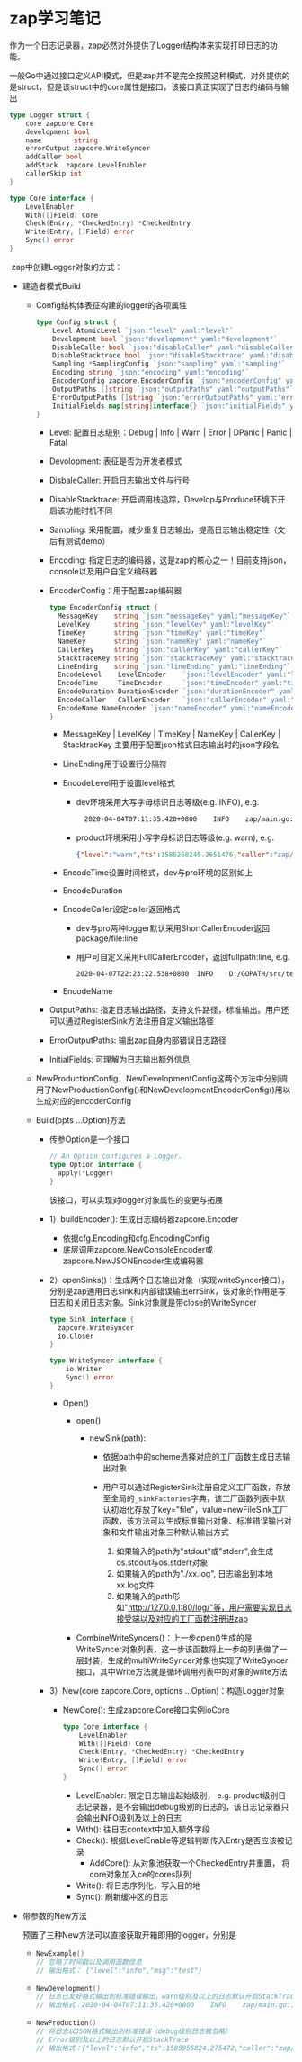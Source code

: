 # zap学习笔记

​		作为一个日志记录器，zap必然对外提供了Logger结构体来实现打印日志的功能。

​		一般Go中通过接口定义API模式，但是zap并不是完全按照这种模式，对外提供的是struct，但是该struct中的core属性是接口，该接口真正实现了日志的编码与输出

```go
type Logger struct {
	core zapcore.Core
	development bool
	name        string
	errorOutput zapcore.WriteSyncer
	addCaller bool
	addStack  zapcore.LevelEnabler
	callerSkip int
}

type Core interface {
	LevelEnabler
	With([]Field) Core
	Check(Entry, *CheckedEntry) *CheckedEntry
	Write(Entry, []Field) error
	Sync() error
}
```

​		zap中创建Logger对象的方式：

- 建造者模式Build

  - Config结构体表征构建的logger的各项属性

    ```go
    type Config struct {
    	Level AtomicLevel `json:"level" yaml:"level"`
    	Development bool `json:"development" yaml:"development"`
    	DisableCaller bool `json:"disableCaller" yaml:"disableCaller"`
    	DisableStacktrace bool `json:"disableStacktrace" yaml:"disableStacktrace"`
    	Sampling *SamplingConfig `json:"sampling" yaml:"sampling"`
    	Encoding string `json:"encoding" yaml:"encoding"`
    	EncoderConfig zapcore.EncoderConfig `json:"encoderConfig" yaml:"encoderConfig"`
    	OutputPaths []string `json:"outputPaths" yaml:"outputPaths"`
    	ErrorOutputPaths []string `json:"errorOutputPaths" yaml:"errorOutputPaths"`
    	InitialFields map[string]interface{} `json:"initialFields" yaml:"initialFields"`
    }
    ```

    - Level: 配置日志级别：Debug | Info | Warn | Error | DPanic | Panic | Fatal

    - Devolopment: 表征是否为开发者模式

    - DisbaleCaller: 开启日志输出文件与行号

    - DisableStacktrace: 开启调用栈追踪，Develop与Produce环境下开启该功能时机不同

    - Sampling: 采用配置，减少重复日志输出，提高日志输出稳定性（文后有测试demo）

    - Encoding: 指定日志的编码器，这是zap的核心之一！目前支持json，console以及用户自定义编码器

    - EncoderConfig：用于配置zap编码器

      ```go
      type EncoderConfig struct {
      	MessageKey    string `json:"messageKey" yaml:"messageKey"`
      	LevelKey      string `json:"levelKey" yaml:"levelKey"`
      	TimeKey       string `json:"timeKey" yaml:"timeKey"`
      	NameKey       string `json:"nameKey" yaml:"nameKey"`
      	CallerKey     string `json:"callerKey" yaml:"callerKey"`
      	StacktraceKey string `json:"stacktraceKey" yaml:"stacktraceKey"`
      	LineEnding    string `json:"lineEnding" yaml:"lineEnding"`
      	EncodeLevel    LevelEncoder    `json:"levelEncoder" yaml:"levelEncoder"`
      	EncodeTime     TimeEncoder     `json:"timeEncoder" yaml:"timeEncoder"`
      	EncodeDuration DurationEncoder `json:"durationEncoder" yaml:"durationEncoder"`
      	EncodeCaller   CallerEncoder   `json:"callerEncoder" yaml:"callerEncoder"`
      	EncodeName NameEncoder `json:"nameEncoder" yaml:"nameEncoder"`
      }
      ```

      - MessageKey | LevelKey | TimeKey | NameKey | CallerKey | StacktracKey 主要用于配置json格式日志输出时的json字段名
    
      - LineEnding用于设置行分隔符
    
      - EncodeLevel用于设置level格式
    
        - dev环境采用大写字母标识日志等级(e.g. INFO), e.g.

          ```bash
        	2020-04-04T07:11:35.420+0800	INFO	zap/main.go:10	test
          ```

        - product环境采用小写字母标识日志等级(e.g. warn), e.g.
    
          ```json
          {"level":"warn","ts":1586268245.3651476,"caller":"zap/main.go:22","msg":"test"}
          ```
    
          
    
      - EncodeTime设置时间格式，dev与pro环境的区别如上
    
      - EncodeDuration
    
      - EncodeCaller设定caller返回格式
    
        - dev与pro两种logger默认采用ShortCallerEncoder返回 package/file:line
    
        - 用户可自定义采用FullCallerEncoder，返回fullpath:line, e.g.
    
          ```bash
          2020-04-07T22:23:22.538+0800	INFO	D:/GOPATH/src/test/zap/main.go:28	test
          ```
    
          
    
      - EncodeName
    
    - OutputPaths: 指定日志输出路径，支持文件路径，标准输出。用户还可以通过RegisterSink方法注册自定义输出路径
    
    -  ErrorOutputPaths: 输出zap自身内部错误日志路径
    
    - InitialFields: 可理解为日志输出额外信息
    
  -  NewProductionConfig，NewDevelopmentConfig这两个方法中分别调用了NewProductionConfig()和NewDevelopmentEncoderConfig()用以生成对应的encoderConfig

  - Build(opts ...Option)方法

    - 传参Option是一个接口

      ```go
      // An Option configures a Logger.
      type Option interface {
      	apply(*Logger)
      }
      
      ```

      该接口，可以实现对logger对象属性的变更与拓展
      
    - 1）buildEncoder(): 生成日志编码器zapcore.Encoder
    
      - 依据cfg.Encoding和cfg.EncodingConfig
      - 底层调用zapcore.NewConsoleEncoder或zapcore.NewJSONEncoder生成编码器
    
    - 2）openSinks()：生成两个日志输出对象（实现writeSyncer接口），分别是zap通用日志sink和内部错误输出errSink，该对象的作用是写日志和关闭日志对象。Sink对象就是带close的WriteSyncer
    
      ```go
      type Sink interface {
      	zapcore.WriteSyncer
      	io.Closer
      }
      
      type WriteSyncer interface {   
          io.Writer   
          Sync() error
      }
      ```
      
      - Open()
      
        - open()
        
          - newSink(path):
          
            - 依据path中的scheme选择对应的工厂函数生成日志输出对象
          
            - 用户可以通过RegisterSink注册自定义工厂函数，存放至全局的`_sinkFactories`字典，该工厂函数列表中默认初始化存放了key="file"，value=newFileSink工厂函数，该方法可以生成标准输出对象、标准错误输出对象和文件输出对象三种默认输出方式
          
              1. 如果输入的path为"stdout"或"stderr",会生成os.stdout与os.stderr对象
              2. 如果输入的path为"./xx.log", 日志输出到本地xx.log文件
              3. 如果输入的path形如"http://127.0.0.1:80/log/"等，用户需要实现日志接受端以及对应的工厂函数注册进zap
        - CombineWriteSyncers()：上一步open()生成的是WriteSyncer对象列表，这一步该函数将上一步的列表做了一层封装，生成的multiWriteSyncer对象也实现了WriteSyncer接口，其中Write方法就是循环调用列表中的对象的write方法
      
    - 3）New(core zapcore.Core, options ...Option)：构造Logger对象
    
      - NewCore(): 生成zapcore.Core接口实例ioCore
    
        ```go
        type Core interface {
        	LevelEnabler
        	With([]Field) Core
        	Check(Entry, *CheckedEntry) *CheckedEntry
        	Write(Entry, []Field) error
        	Sync() error
        }
        ```
    
        - LevelEnabler: 限定日志输出起始级别， e.g. product级别日志记录器，是不会输出debug级别的日志的，该日志记录器只会输出INFO级别及以上的日志
        - With(): 往日志context中加入额外字段
        - Check(): 根据LevelEnable等逻辑判断传入Entry是否应该被记录
          - AddCore():  从对象池获取一个CheckedEntry并重置， 将core对象加入ce的cores队列
        - Write(): 将日志序列化，写入目的地
        - Sync(): 刷新缓冲区的日志
    
    
    
    
  
- 带参数的New方法

  预置了三种New方法可以直接获取开箱即用的logger，分别是

  - ```go
    NewExample()
    // 忽略了时间戳以及调用函数信息
    // 输出格式： {"level":"info","msg":"test"}
    ```

  - ```go
    NewDevelopment()
    // 日志已友好格式输出到标准错误输出，warn级别及以上的日志默认开启StackTrace
    // 输出格式：2020-04-04T07:11:35.420+0800	INFO	zap/main.go:10	test
    ```

  - ```go
    NewProduction()
    // 将日志以JSON格式输出到标准错误（debug级别日志被忽略）
    // Error级别及以上的日志默认开启StackTrace
    // 输出格式：{"level":"info","ts":1585956824.275472,"caller":"zap/main.go:20","msg":"test"}
    ```